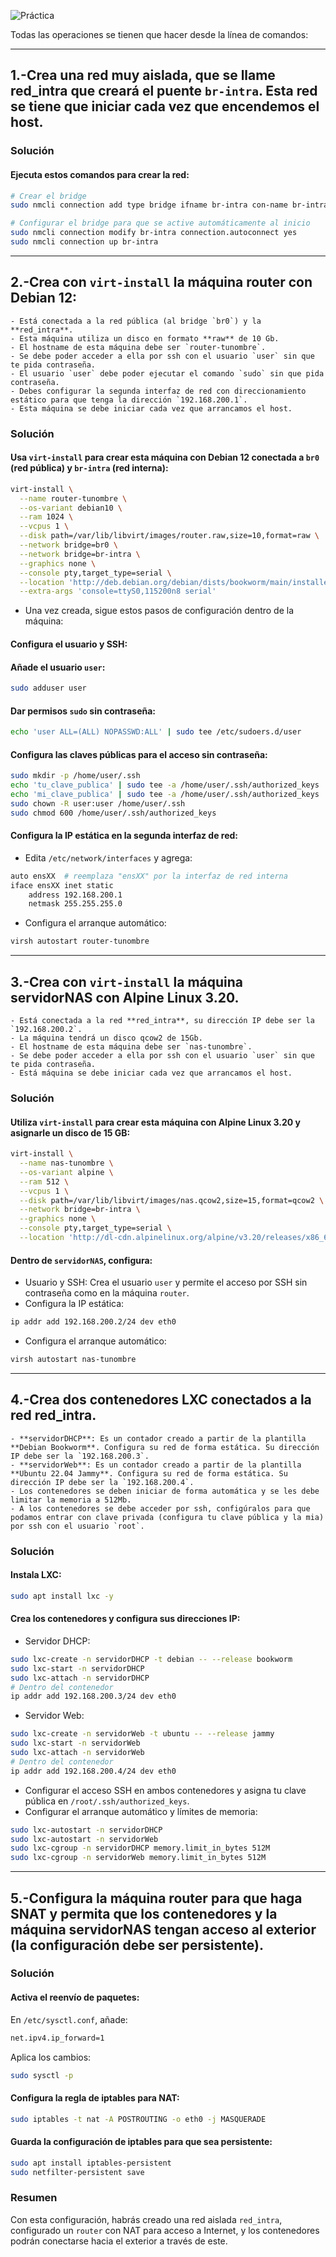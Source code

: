 ![Práctica](../docs/03.-DHCP/10.-Prácticas/img/practica.png) 

Todas las operaciones se tienen que hacer desde la línea de comandos:

----
## 1.-Crea una **red muy aislada**, que se llame **red_intra** que creará el puente `br-intra`. Esta red se tiene que iniciar cada vez que encendemos el host.
### Solución

#### Ejecuta estos comandos para crear la red:

```bash
# Crear el bridge
sudo nmcli connection add type bridge ifname br-intra con-name br-intra

# Configurar el bridge para que se active automáticamente al inicio
sudo nmcli connection modify br-intra connection.autoconnect yes
sudo nmcli connection up br-intra
```
 ---
## 2.-Crea con `virt-install` la máquina **router** con Debian 12:
    
    - Está conectada a la red pública (al bridge `br0`) y la **red_intra**.
    - Esta máquina utiliza un disco en formato **raw** de 10 Gb.
    - El hostname de esta máquina debe ser `router-tunombre`.
    - Se debe poder acceder a ella por ssh con el usuario `user` sin que te pida contraseña.
    - El usuario `user` debe poder ejecutar el comando `sudo` sin que pida contraseña.
    - Debes configurar la segunda interfaz de red con direccionamiento estático para que tenga la dirección `192.168.200.1`.
    - Esta máquina se debe iniciar cada vez que arrancamos el host.
### Solución

#### Usa `virt-install` para crear esta máquina con Debian 12 conectada a `br0` (red pública) y `br-intra` (red interna):
```bash
virt-install \
  --name router-tunombre \
  --os-variant debian10 \
  --ram 1024 \
  --vcpus 1 \
  --disk path=/var/lib/libvirt/images/router.raw,size=10,format=raw \
  --network bridge=br0 \
  --network bridge=br-intra \
  --graphics none \
  --console pty,target_type=serial \
  --location 'http://deb.debian.org/debian/dists/bookworm/main/installer-amd64/' \
  --extra-args 'console=ttyS0,115200n8 serial'
```
- Una vez creada, sigue estos pasos de configuración dentro de la máquina:

#### Configura el usuario y SSH:

#### Añade el usuario `user`:
```bash
sudo adduser user
```
#### Dar permisos `sudo` sin contraseña:
```bash
echo 'user ALL=(ALL) NOPASSWD:ALL' | sudo tee /etc/sudoers.d/user
```
#### Configura las claves públicas para el acceso sin contraseña:
```bash
sudo mkdir -p /home/user/.ssh
echo 'tu_clave_publica' | sudo tee -a /home/user/.ssh/authorized_keys
echo 'mi_clave_publica' | sudo tee -a /home/user/.ssh/authorized_keys
sudo chown -R user:user /home/user/.ssh
sudo chmod 600 /home/user/.ssh/authorized_keys
```

#### Configura la IP estática en la segunda interfaz de red:
- Edita `/etc/network/interfaces` y agrega:
```bash
auto ensXX  # reemplaza "ensXX" por la interfaz de red interna
iface ensXX inet static
    address 192.168.200.1
    netmask 255.255.255.0
```
- Configura el arranque automático:
```bash
virsh autostart router-tunombre
```
---
## 3.-Crea con `virt-install` la máquina **servidorNAS** con Alpine Linux 3.20.
    
    - Está conectada a la red **red_intra**, su dirección IP debe ser la `192.168.200.2`.
    - La máquina tendrá un disco qcow2 de 15Gb.
    - El hostname de esta máquina debe ser `nas-tunombre`.
    - Se debe poder acceder a ella por ssh con el usuario `user` sin que te pida contraseña.
    - Está máquina se debe iniciar cada vez que arrancamos el host.

### Solución

#### Utiliza `virt-install` para crear esta máquina con Alpine Linux 3.20 y asignarle un disco de 15 GB:
```bash
virt-install \
  --name nas-tunombre \
  --os-variant alpine \
  --ram 512 \
  --vcpus 1 \
  --disk path=/var/lib/libvirt/images/nas.qcow2,size=15,format=qcow2 \
  --network bridge=br-intra \
  --graphics none \
  --console pty,target_type=serial \
  --location 'http://dl-cdn.alpinelinux.org/alpine/v3.20/releases/x86_64/'
```
#### Dentro de `servidorNAS`, configura:

- Usuario y SSH:
    Crea el usuario `user` y permite el acceso por SSH sin contraseña como en la máquina `router`.
- Configura la IP estática:
```bash
ip addr add 192.168.200.2/24 dev eth0
```
- Configura el arranque automático:
```bash
virsh autostart nas-tunombre
```
--- 
## 4.-Crea dos contenedores LXC conectados a la red **red_intra**.
    
    - **servidorDHCP**: Es un contador creado a partir de la plantilla **Debian Bookworm**. Configura su red de forma estática. Su dirección IP debe ser la `192.168.200.3`.
    - **servidorWeb**: Es un contador creado a partir de la plantilla **Ubuntu 22.04 Jammy**. Configura su red de forma estática. Su dirección IP debe ser la `192.168.200.4`.
    - Los contenedores se deben iniciar de forma automática y se les debe limitar la memoria a 512Mb.
    - A los contenedores se debe acceder por ssh, configúralos para que podamos entrar con clave privada (configura tu clave pública y la mia) por ssh con el usuario `root`.

### Solución

#### Instala LXC:
```bash
sudo apt install lxc -y
```
#### Crea los contenedores y configura sus direcciones IP:

- Servidor DHCP:
```bash
sudo lxc-create -n servidorDHCP -t debian -- --release bookworm
sudo lxc-start -n servidorDHCP
sudo lxc-attach -n servidorDHCP
# Dentro del contenedor
ip addr add 192.168.200.3/24 dev eth0
```
-  Servidor Web:
```bash
sudo lxc-create -n servidorWeb -t ubuntu -- --release jammy
sudo lxc-start -n servidorWeb
sudo lxc-attach -n servidorWeb
# Dentro del contenedor
ip addr add 192.168.200.4/24 dev eth0
```
- Configurar el acceso SSH en ambos contenedores y asigna tu clave pública en `/root/.ssh/authorized_keys`.
- Configurar el arranque automático y límites de memoria:
```bash
sudo lxc-autostart -n servidorDHCP
sudo lxc-autostart -n servidorWeb
sudo lxc-cgroup -n servidorDHCP memory.limit_in_bytes 512M
sudo lxc-cgroup -n servidorWeb memory.limit_in_bytes 512M
```

----
## 5.-Configura la máquina **router** para que haga SNAT y permita que los contenedores y la máquina **servidorNAS** tengan acceso al exterior (**la configuración debe ser persistente**).
### Solución

#### Activa el reenvío de paquetes:
En `/etc/sysctl.conf`, añade:
```bash
net.ipv4.ip_forward=1
```
Aplica los cambios:
```bash
sudo sysctl -p
```
#### Configura la regla de iptables para NAT:
```bash
sudo iptables -t nat -A POSTROUTING -o eth0 -j MASQUERADE
```
#### Guarda la configuración de iptables para que sea persistente:
```bash
sudo apt install iptables-persistent
sudo netfilter-persistent save
```
### Resumen

Con esta configuración, habrás creado una red aislada `red_intra`, configurado un `router` con NAT para acceso a Internet, y los contenedores podrán conectarse hacia el exterior a través de este.